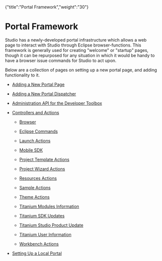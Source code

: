 {"title":"Portal Framework","weight":"30"} 

# Portal Framework

Studio has a newly-developed portal infrastructure which allows a web page to interact with Studio through Eclipse browser-functions. This framework is generally used for creating "welcome" or "startup" pages, though it can be repurposed for any situation in which it would be handy to have a browser issue commands for Studio to act upon.

Below are a collection of pages on setting up a new portal page, and adding functionality to it.

*   [Adding a New Portal Page](/docs/appc/Axway_Appcelerator_Studio/Axway_Appcelerator_Studio_Guide/SDK/Portal_Framework/Adding_a_New_Portal_Page/)
    
*   [Adding a New Portal Dispatcher](/docs/appc/Axway_Appcelerator_Studio/Axway_Appcelerator_Studio_Guide/SDK/Portal_Framework/Adding_a_New_Portal_Dispatcher/)
    
*   [Administration API for the Developer Toolbox](/docs/appc/Axway_Appcelerator_Studio/Axway_Appcelerator_Studio_Guide/SDK/Portal_Framework/Administration_API_for_the_Developer_Toolbox/)
    
*   [Controllers and Actions](/docs/appc/Axway_Appcelerator_Studio/Axway_Appcelerator_Studio_Guide/SDK/Portal_Framework/Controllers_and_Actions/)
    
    *   [Browser](/docs/appc/Axway_Appcelerator_Studio/Axway_Appcelerator_Studio_Guide/SDK/Portal_Framework/Controllers_and_Actions/Browser/)
        
    *   [Eclipse Commands](/docs/appc/Axway_Appcelerator_Studio/Axway_Appcelerator_Studio_Guide/SDK/Portal_Framework/Controllers_and_Actions/Eclipse_Commands/)
        
    *   [Launch Actions](/docs/appc/Axway_Appcelerator_Studio/Axway_Appcelerator_Studio_Guide/SDK/Portal_Framework/Controllers_and_Actions/Launch_Actions/)
        
    *   [Mobile SDK](/docs/appc/Axway_Appcelerator_Studio/Axway_Appcelerator_Studio_Guide/SDK/Portal_Framework/Controllers_and_Actions/Mobile_SDK/)
        
    *   [Project Template Actions](/docs/appc/Axway_Appcelerator_Studio/Axway_Appcelerator_Studio_Guide/SDK/Portal_Framework/Controllers_and_Actions/Project_Template_Actions/)
        
    *   [Project Wizard Actions](/docs/appc/Axway_Appcelerator_Studio/Axway_Appcelerator_Studio_Guide/SDK/Portal_Framework/Controllers_and_Actions/Project_Wizard_Actions/)
        
    *   [Resources Actions](/docs/appc/Axway_Appcelerator_Studio/Axway_Appcelerator_Studio_Guide/SDK/Portal_Framework/Controllers_and_Actions/Resources_Actions/)
        
    *   [Sample Actions](/docs/appc/Axway_Appcelerator_Studio/Axway_Appcelerator_Studio_Guide/SDK/Portal_Framework/Controllers_and_Actions/Sample_Actions/)
        
    *   [Theme Actions](/docs/appc/Axway_Appcelerator_Studio/Axway_Appcelerator_Studio_Guide/SDK/Portal_Framework/Controllers_and_Actions/Theme_Actions/)
        
    *   [Titanium Modules Information](/docs/appc/Axway_Appcelerator_Studio/Axway_Appcelerator_Studio_Guide/SDK/Portal_Framework/Controllers_and_Actions/Titanium_Modules_Information/)
        
    *   [Titanium SDK Updates](/docs/appc/Axway_Appcelerator_Studio/Axway_Appcelerator_Studio_Guide/SDK/Portal_Framework/Controllers_and_Actions/Titanium_SDK_Updates/)
        
    *   [Titanium Studio Product Update](/docs/appc/Axway_Appcelerator_Studio/Axway_Appcelerator_Studio_Guide/SDK/Portal_Framework/Controllers_and_Actions/Titanium_Studio_Product_Update/)
        
    *   [Titanium User Information](/docs/appc/Axway_Appcelerator_Studio/Axway_Appcelerator_Studio_Guide/SDK/Portal_Framework/Controllers_and_Actions/Titanium_User_Information/)
        
    *   [Workbench Actions](/docs/appc/Axway_Appcelerator_Studio/Axway_Appcelerator_Studio_Guide/SDK/Portal_Framework/Controllers_and_Actions/Workbench_Actions/)
        
*   [Setting Up a Local Portal](/docs/appc/Axway_Appcelerator_Studio/Axway_Appcelerator_Studio_Guide/SDK/Portal_Framework/Setting_Up_a_Local_Portal/)
